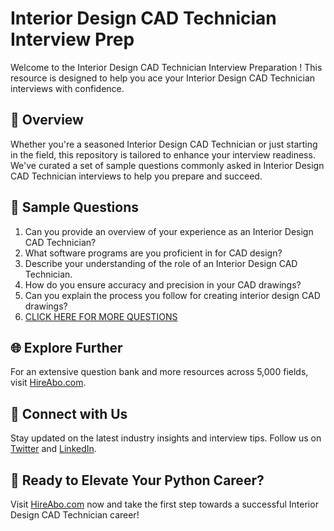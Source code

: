 # Interior Design CAD Technician Interview Prep

Welcome to the Interior Design CAD Technician Interview Preparation ! This resource is designed to help you ace your Interior Design CAD Technician interviews with confidence.

## 🚀 Overview

Whether you're a seasoned Interior Design CAD Technician or just starting in the field, this repository is tailored to enhance your interview readiness. We've curated a set of sample questions commonly asked in Interior Design CAD Technician interviews to help you prepare and succeed.

## 📝 Sample Questions

1. Can you provide an overview of your experience as an Interior Design CAD Technician?
2. What software programs are you proficient in for CAD design?
3. Describe your understanding of the role of an Interior Design CAD Technician.
4. How do you ensure accuracy and precision in your CAD drawings?
5. Can you explain the process you follow for creating interior design CAD drawings?
6. [CLICK HERE FOR MORE QUESTIONS](https://hireabo.com/job/6_2_16/Interior%20Design%20CAD%20Technician)

## 🌐 Explore Further

For an extensive question bank and more resources across 5,000 fields, visit [HireAbo.com](https://www.hireabo.com).

## 📱 Connect with Us

Stay updated on the latest industry insights and interview tips. Follow us on [Twitter](https://twitter.com/hireabo) and [LinkedIn](https://www.linkedin.com/in/hire-abo-3609972a8/).

## 🚀 Ready to Elevate Your Python Career?

Visit [HireAbo.com](https://www.hireabo.com) now and take the first step towards a successful Interior Design CAD Technician career!